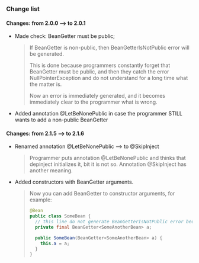 
### Change list

#### Changes: from 2.0.0 ⟶ to 2.0.1

 - Made check: BeanGetter must be public;
   > If BeanGetter is non-public, then BeanGetterIsNotPublic error will be generated.
   >
   > This is done because programmers constantly forget that BeanGetter must be public, and then they catch
   > the error NullPointerException and do not understand for a long time what the matter is.
   >
   > Now an error is immediately generated, and it becomes immediately clear to the programmer what is wrong.

 - Added annotation @LetBeNonePublic in case the programmer STILL wants to add a non-public BeanGetter

#### Changes: from 2.1.5 ⟶ to 2.1.6
 - Renamed annotation @LetBeNonePublic ⟶ to @SkipInject
   > Programmer puts annotation @LetBeNonePublic and thinks that depinject initializes it, bit it is not so.
   > Annotation @SkipInject has another meaning.
 
 - Added constructors with BeanGetter arguments.
   > Now you can add BeanGetter to constructor arguments, for example:
   > ```java
   > @Bean
   > public class SomeBean {
   >   // this line do not generate BeanGetterIsNotPublic error because constructor contains such type
   >   private final BeanGetter<SomeAnotherBean> a;
   >
   >   public SomeBean(BeanGetter<SomeAnotherBean> a) {
   >     this.a = a;
   >   }
   > }
   > ```
